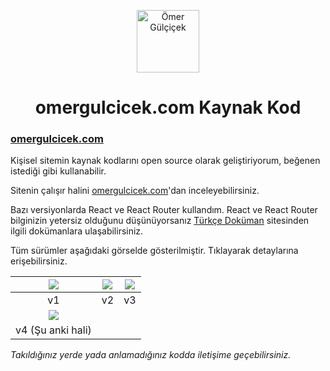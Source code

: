 <p align="center">
<img src="https://omergulcicek.com/img/omergulcicek-v3.png" alt="Ömer Gülçiçek" height="100">
</p>

<h1 align="center">omergulcicek.com Kaynak Kod</h1>

<h3><a href="https://omergulcicek.com/">omergulcicek.com</a></h3>

Kişisel sitemin kaynak kodlarını open source olarak geliştiriyorum, beğenen istediği gibi kullanabilir.

Sitenin çalışır halini <a href="https://omergulcicek.com">omergulcicek.com</a>'dan inceleyebilirsiniz.

Bazı versiyonlarda React ve React Router kullandım. React ve React Router bilginizin yetersiz olduğunu düşünüyorsanız <a href="https://turkcedokuman.com/">Türkçe Doküman</a> sitesinden ilgili dokümanlara ulaşabilirsiniz. 

Tüm sürümler aşağıdaki görselde gösterilmiştir. Tıklayarak detaylarına erişebilirsiniz.

| <a href="https://github.com/omergulcicek/omergulcicek.com/tree/master/v1" target="_blank"><img src="https://omergulcicek.com/img/versiyon/v-1.png"></a> | <a href="https://github.com/omergulcicek/omergulcicek.com/tree/master/v2" target="_blank"><img src="https://omergulcicek.com/img/versiyon/v-2.png"></a> | <a href="https://github.com/omergulcicek/omergulcicek.com/tree/master/v3" target="_blank"><img src="https://omergulcicek.com/img/versiyon/v-3.png"></a> |
| :---: | :---: | :---: |
| v1 | v2 | v3 |
| <a href="https://github.com/omergulcicek/omergulcicek.com/tree/master/v4" target="_blank"><img src="https://omergulcicek.com/img/versiyon/v-4.png"></a> |  |  |
| v4 (Şu anki hali) |  |  |

<i>Takıldığınız yerde yada anlamadığınız kodda iletişime geçebilirsiniz.</i>

